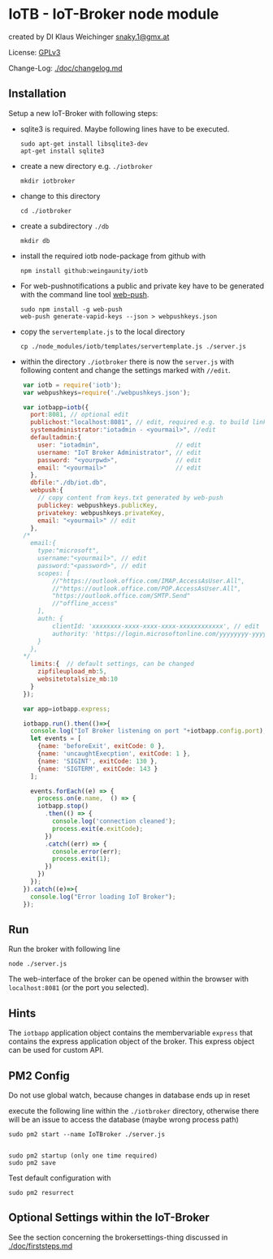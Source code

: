 # IoTB - IoT-Broker node module
created by DI Klaus Weichinger  snaky.1@gmx.at  

License: [GPLv3](./LICENSE)

Change-Log: [./doc/changelog.md](./doc/changelog.md)


## Installation
Setup a new IoT-Broker with following steps:

- sqlite3 is required. Maybe following lines have to be executed.

      sudo apt-get install libsqlite3-dev
      apt-get install sqlite3

- create a new directory e.g. `./iotbroker`

      mkdir iotbroker

- change to this directory

      cd ./iotbroker

- create a subdirectory `./db`

      mkdir db

- install the required iotb node-package from github with

      npm install github:weingaunity/iotb

- For web-pushnotifications a public and private key have to be generated with the command line tool [web-push](https://www.npmjs.com/package/web-push).

      sudo npm install -g web-push
      web-push generate-vapid-keys --json > webpushkeys.json

- copy the `servertemplate.js` to the local directory

      cp ./node_modules/iotb/templates/servertemplate.js ./server.js

- within the directory `./iotbroker` there is now the `server.js` with following content and change the settings marked with `//edit`.

```javascript
    var iotb = require('iotb');
    var webpushkeys=require('./webpushkeys.json');

    var iotbapp=iotb({
      port:8081, // optional edit
      publichost:"localhost:8081", // edit, required e.g. to build links in emails; e.g. iotbroker.xyz
      systemadministrator:"iotadmin - <yourmail>", //edit
      defaultadmin:{
        user: "iotadmin",                     // edit
        username: "IoT Broker Administrator", // edit
        password: "<yourpwd>",                // edit
        email: "<yourmail>"                   // edit
      },
      dbfile:"./db/iot.db",       
      webpush:{
        // copy content from keys.txt generated by web-push
        publickey: webpushkeys.publicKey,
        privatekey: webpushkeys.privateKey,
        email: "<yourmail>" // edit
      },
    /*  
      email:{
        type:"microsoft",
        username:"<yourmail>", // edit
        password:"<password>", // edit
        scopes: [
            //"https://outlook.office.com/IMAP.AccessAsUser.All",
            //"https://outlook.office.com/POP.AccessAsUser.All",
            "https://outlook.office.com/SMTP.Send"
            //"offline_access"
        ],
        auth: {
            clientId: 'xxxxxxxx-xxxx-xxxx-xxxx-xxxxxxxxxxxx', // edit
            authority: 'https://login.microsoftonline.com/yyyyyyyy-yyyy-yyyy-yyyy-yyyyyyyyyyyy/v2.0', // edit
        }
      },  
    */  
      limits:{  // default settings, can be changed
        zipfileupload_mb:5,
        websitetotalsize_mb:10
      }
    });

    var app=iotbapp.express;

    iotbapp.run().then(()=>{
      console.log("IoT Broker listening on port "+iotbapp.config.port);
      let events = [
        {name: 'beforeExit', exitCode: 0 },
        {name: 'uncaughtExecption', exitCode: 1 },
        {name: 'SIGINT', exitCode: 130 },
        {name: 'SIGTERM', exitCode: 143 }
      ];

      events.forEach((e) => {
        process.on(e.name,  () => {
        iotbapp.stop()
          .then(() => { 
            console.log('connection cleaned');
            process.exit(e.exitCode);
          })
          .catch((err) => {
            console.error(err);
            process.exit(1);
          })    
        })
      });
    }).catch((e)=>{
      console.log("Error loading IoT Broker");
    });
```

## Run

Run the broker with following line

    node ./server.js

The web-interface of the broker can be opened within the browser with `localhost:8081` (or the port you selected).

## Hints

The `iotbapp` application object contains the membervariable `express` that contains the express application object of the broker. This express object can be used for custom API.

## PM2 Config
Do not use global watch, because changes in database ends up in reset

execute the following line within the `./iotbroker` directory, otherwise there will be an issue to access the database (maybe wrong process path)

    sudo pm2 start --name IoTBroker ./server.js


    sudo pm2 startup (only one time required)
    sudo pm2 save

Test default configuration with

    sudo pm2 resurrect

## Optional Settings within the IoT-Broker

See the section concerning the brokersettings-thing discussed in [./doc/firststeps.md](./doc/firststeps.md)
    
